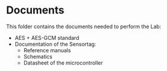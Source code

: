 Documents
==========

This folder contains the documents needed to perform the Lab:

- AES + AES-GCM standard
- Documentation of the Sensortag:
  - Reference manuals
  - Schematics
  - Datasheet of the microcontroller

